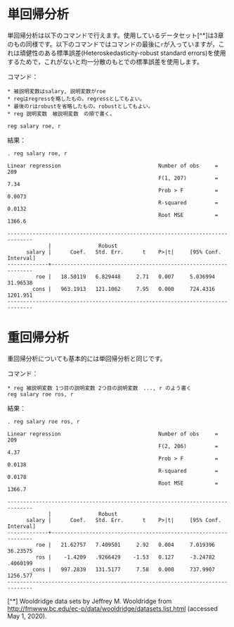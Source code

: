 # 単回帰分析

単回帰分析は以下のコマンドで行えます。使用しているデータセット[^*]は3章のもの同様です。以下のコマンドではコマンドの最後に`r`が入っていますが，これは頑健性のある標準誤差(Heteroskedasticity-robust standard errors)を使用するためで，これがないと均一分散のもとでの標準誤差を使用します。

コマンド：
```
* 被説明変数はsalary, 説明変数がroe
* regはregressを略したもの。regressとしてもよい。
* 最後のrはrobustを省略したもの。robustとしてもよい。
* reg 説明変数　被説明変数　の順で書く。

reg salary roe, r
```

結果：
```
. reg salary roe, r

Linear regression                               Number of obs     =        209
                                                F(1, 207)         =       7.34
                                                Prob > F          =     0.0073
                                                R-squared         =     0.0132
                                                Root MSE          =     1366.6

------------------------------------------------------------------------------
             |               Robust
      salary |      Coef.   Std. Err.      t    P>|t|     [95% Conf. Interval]
-------------+----------------------------------------------------------------
         roe |   18.50119   6.829448     2.71   0.007     5.036994    31.96538
       _cons |   963.1913   121.1062     7.95   0.000     724.4316    1201.951
------------------------------------------------------------------------------
```

# 重回帰分析

重回帰分析についても基本的には単回帰分析と同じです。

コマンド：
```
* reg 被説明変数 1つ目の説明変数 2つ目の説明変数　..., r のよう書く
reg salary roe ros, r
```

結果：
```
. reg salary roe ros, r

Linear regression                               Number of obs     =        209
                                                F(2, 206)         =       4.37
                                                Prob > F          =     0.0138
                                                R-squared         =     0.0178
                                                Root MSE          =     1366.7

------------------------------------------------------------------------------
             |               Robust
      salary |      Coef.   Std. Err.      t    P>|t|     [95% Conf. Interval]
-------------+----------------------------------------------------------------
         roe |   21.62757   7.409501     2.92   0.004     7.019396    36.23575
         ros |    -1.4209   .9266429    -1.53   0.127     -3.24782    .4060199
       _cons |   997.2839   131.5177     7.58   0.000     737.9907    1256.577
------------------------------------------------------------------------------
```


[^*] Wooldridge data sets by Jeffrey M. Wooldridge from http://fmwww.bc.edu/ec-p/data/wooldridge/datasets.list.html (accessed May 1, 2020).